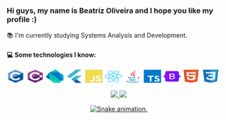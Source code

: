 
### Hi guys, my name is Beatriz Oliveira and I hope you like my profile :)


📚 I'm currently studying Systems Analysis and Development.
<br>

#### 💻 Some technologies I know:
<div>
   <img align="center" alt="BiaOliveira12-C" height="30" width="40" src="https://raw.githubusercontent.com/devicons/devicon/master/icons/c/c-original.svg">
  <img align="center" alt="BiaOliveira12-C#" height="30" width="40" src="https://raw.githubusercontent.com/devicons/devicon/master/icons/csharp/csharp-original.svg">
  <img align="center" alt="BiaOliveira12-Dart" height="30" width="40" src="https://raw.githubusercontent.com/devicons/devicon/master/icons/dart/dart-original.svg">
  <img align="center" alt="BiaOliveira12-Flutter" height="30" width="40" src="https://raw.githubusercontent.com/devicons/devicon/master/icons/flutter/flutter-original.svg">
  <img align="center" alt="BiaOliveira12-Js" height="30" width="40" src="https://raw.githubusercontent.com/devicons/devicon/master/icons/javascript/javascript-plain.svg">
  <img align="center" alt="BiaOliveira12-React" height="30" width="40" src="https://raw.githubusercontent.com/devicons/devicon/master/icons/react/react-original.svg">
  <img align="center" alt="BiaOliveira12-Java" height="30" width="40" src="https://raw.githubusercontent.com/devicons/devicon/master/icons/java/java-original.svg">
  <img align="center" alt="BiaOliveira12-TypeScript" height="30" width="40" src="https://raw.githubusercontent.com/devicons/devicon/master/icons/typescript/typescript-original.svg">
  <img align="center" alt="BiaOliveira12-Bootstrap" height="30" width="40" src="https://raw.githubusercontent.com/devicons/devicon/master/icons/bootstrap/bootstrap-original.svg">
  <img align="center" alt="BiaOliveira12-HTML" height="30" width="40" src="https://raw.githubusercontent.com/devicons/devicon/master/icons/html5/html5-original.svg">
  <img align="center" alt="BiaOliveira12-CSS" height="30" width="40" src="https://raw.githubusercontent.com/devicons/devicon/master/icons/css3/css3-original.svg">
 </div>


<div align="center"><br>
<a href="https://github.com/BiaOliveira12">
   <img height="180em" src="https://github-readme-stats.vercel.app/api?username=BiaOliveira12&show_icons=true\&theme=radical#gh-dark-mode-only"/>
   <img height="180em" src="https://github-readme-stats.vercel.app/api/top-langs/?username=BiaOliveira12&layout=compact&theme=radical"
  
<br>

 ![Snake animation](https://github.com/BiaOliveira12/BiaOliveira12/blob/output/github-contribution-grid-snake.svg&theme=radical).
</div>
